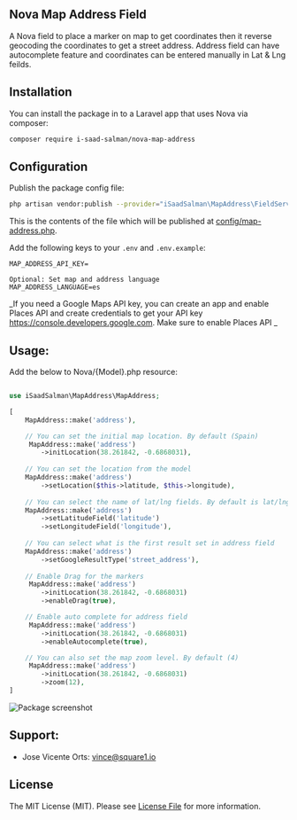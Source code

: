 ## Nova Map Address Field

A Nova field to place a marker on map to get coordinates then it reverse geocoding the coordinates to get a street address. Address field can have autocomplete feature and coordinates can be entered manually in Lat & Lng feilds.

## Installation

You can install the package in to a Laravel app that uses Nova via composer:

```bash
composer require i-saad-salman/nova-map-address
```

## Configuration
Publish the package config file:
```bash
php artisan vendor:publish --provider="iSaadSalman\MapAddress\FieldServiceProvider"
```

This is the contents of the file which will be published at [config/map-address.php](config/map-address.php).

Add the following keys to your `.env` and `.env.example`:

```
MAP_ADDRESS_API_KEY=

Optional: Set map and address language
MAP_ADDRESS_LANGUAGE=es
```

_If you need a Google Maps API key, you can create an app and enable Places API and create credentials to get your API key https://console.developers.google.com. Make sure to enable Places API _

## Usage:
Add the below to Nova/{Model}.php resource:

```php

use iSaadSalman\MapAddress\MapAddress;

[
    MapAddress::make('address'),

    // You can set the initial map location. By default (Spain)
     MapAddress::make('address')
        ->initLocation(38.261842, -0.6868031),
        
    // You can set the location from the model
    MapAddress::make('address')
        ->setLocation($this->latitude, $this->longitude),
        
    // You can select the name of lat/lng fields. By default is lat/lng
    MapAddress::make('address')
        ->setLatitudeField('latitude')
        ->setLongitudeField('longitude'),
    
    // You can select what is the first result set in address field
    MapAddress::make('address')
        ->setGoogleResultType('street_address'),
    
    // Enable Drag for the markers
     MapAddress::make('address')
        ->initLocation(38.261842, -0.6868031)
        ->enableDrag(true),

    // Enable auto complete for address field
     MapAddress::make('address')
        ->initLocation(38.261842, -0.6868031)
        ->enableAutocomplete(true),

    // You can also set the map zoom level. By default (4)
     MapAddress::make('address')
        ->initLocation(38.261842, -0.6868031)
        ->zoom(12),
]
```

![Package screenshot](/doc/map.png)

## Support:

* Jose Vicente Orts: vince@square1.io

## License

The MIT License (MIT). Please see [License File](LICENSE.md) for more information.
